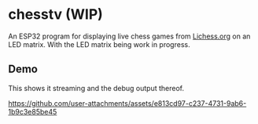 # chesstv (WIP)

An ESP32 program for displaying live chess games from [Lichess.org](https://lichess.org) on an LED matrix. With the LED matrix being work in progress.

## Demo
This shows it streaming and the debug output thereof.

https://github.com/user-attachments/assets/e813cd97-c237-4731-9ab6-1b9c3e85be45
